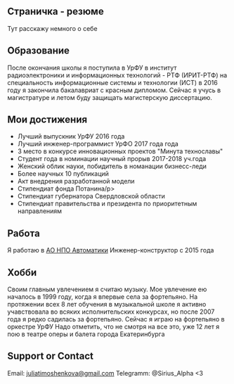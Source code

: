 ## Страничка - резюме

Тут расскажу немного о себе


## Образование

После окончания школы я поступила в УрФУ в институт радиоэлектроники и информационных технологий - РТФ (ИРИТ-РТФ) на специальность информационные системы и технологии (ИСТ)
в 2016 году я закончила бакалавриат с красным дипломом. Сейчас я учусь в магистратуре и летом буду защищать магистерскую диссертацию.

## Мои достижения
* Лучший выпускник УрФУ 2016 года
* Лучший инженер-программист УрФО 2017 года года
* 3 место в конкурсе инновационных проектов "Минута технославы"
* Студент года в номинации научный прорыв 2017-2018 уч.года
* Женский облик науки, побидитель в номанации бизнесс-леди
* Более научных 10 публикаций
* Акт внедрения разработанной модели
* Стипендиат фонда Потанина/p> 
* Стипендиат губернатора Свердловской области
* Стипендиат правительства и президента по приоритетным направлениям

## Работа
Я работаю в [АО НПО Автоматики](https://www.npoa.ru/)
Инженер-конструктор с 2015 года

## Хобби

Своим главным увлечением я считаю музыку. Мое увлечение ею началось в 1999 году, когда я впервые села за фортепьяно. На протяжении всех 8 лет обучения в музыкальной школе я активно учавствовала во всяких исполнительских конкурсах, но после 2007 года я редко садилась за фортепьяно. 
Сейчас я играю на фортепьяно в оркестре УрФУ
Надо отметить, что не смотря на все это, уже 12 лет я пою в театре оперы и балета города Екатеринбурга

## Support or Contact

Email: 
[juliatimoshenkova@gmail.com](juliatimoshenkova@gmail.com)
Telegramm: @Sirius_Alpha
<3
